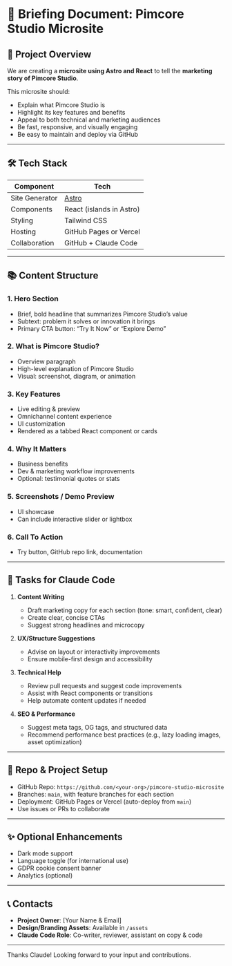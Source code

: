 # 📄 Briefing Document: Pimcore Studio Microsite

## 🎯 Project Overview
We are creating a **microsite using Astro and React** to tell the **marketing story of Pimcore Studio**.

This microsite should:
- Explain what Pimcore Studio is
- Highlight its key features and benefits
- Appeal to both technical and marketing audiences
- Be fast, responsive, and visually engaging
- Be easy to maintain and deploy via GitHub

---

## 🛠 Tech Stack
| Component        | Tech                     |
|------------------|--------------------------|
| Site Generator   | [Astro](https://astro.build) |
| Components       | React (islands in Astro) |
| Styling          | Tailwind CSS             |
| Hosting          | GitHub Pages or Vercel   |
| Collaboration    | GitHub + Claude Code     |

---

## 📚 Content Structure

### 1. **Hero Section**
- Brief, bold headline that summarizes Pimcore Studio’s value
- Subtext: problem it solves or innovation it brings
- Primary CTA button: “Try It Now” or “Explore Demo”

### 2. **What is Pimcore Studio?**
- Overview paragraph
- High-level explanation of Pimcore Studio
- Visual: screenshot, diagram, or animation

### 3. **Key Features**
- Live editing & preview
- Omnichannel content experience
- UI customization
- Rendered as a tabbed React component or cards

### 4. **Why It Matters**
- Business benefits
- Dev & marketing workflow improvements
- Optional: testimonial quotes or stats

### 5. **Screenshots / Demo Preview**
- UI showcase
- Can include interactive slider or lightbox

### 6. **Call To Action**
- Try button, GitHub repo link, documentation

---

## 📌 Tasks for Claude Code

1. **Content Writing**
   - Draft marketing copy for each section (tone: smart, confident, clear)
   - Create clear, concise CTAs
   - Suggest strong headlines and microcopy

2. **UX/Structure Suggestions**
   - Advise on layout or interactivity improvements
   - Ensure mobile-first design and accessibility

3. **Technical Help**
   - Review pull requests and suggest code improvements
   - Assist with React components or transitions
   - Help automate content updates if needed

4. **SEO & Performance**
   - Suggest meta tags, OG tags, and structured data
   - Recommend performance best practices (e.g., lazy loading images, asset optimization)

---

## 📁 Repo & Project Setup

- GitHub Repo: `https://github.com/<your-org>/pimcore-studio-microsite`
- Branches: `main`, with feature branches for each section
- Deployment: GitHub Pages or Vercel (auto-deploy from `main`)
- Use issues or PRs to collaborate

---

## ✨ Optional Enhancements
- Dark mode support
- Language toggle (for international use)
- GDPR cookie consent banner
- Analytics (optional)

---

## 📞 Contacts
- **Project Owner**: [Your Name & Email]
- **Design/Branding Assets**: Available in `/assets`
- **Claude Code Role**: Co-writer, reviewer, assistant on copy & code

---

Thanks Claude! Looking forward to your input and contributions.
